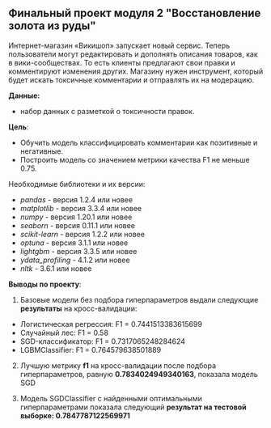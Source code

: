 ## Финальный проект модуля 2 "Восстановление золота из руды"

Интернет-магазин «Викишоп» запускает новый сервис. Теперь пользователи могут редактировать и дополнять описания товаров, как в вики-сообществах. То есть клиенты предлагают свои правки и комментируют изменения других. Магазину нужен инструмент, который будет искать токсичные комментарии и отправлять их на модерацию. 


**Данные:** 
- набор данных с разметкой о токсичности правок.

**Цель**: 
- Обучить модель классифицировать комментарии как позитивные и негативные.
- Построить модель со значением метрики качества F1 не меньше 0.75. 

Необходимые библиотеки и их версии:
- *pandas* - версия 1.2.4 или новее
- *matplotlib* - версия 3.3.4 или новее
- *numpy* - версия 1.20.1 или новее
- *seaborn* - версия 0.11.1 или новее
- *scikit-learn* - версия 1.2.2 или новее
- *optuna* - версия 3.1.1 или новее
- *lightgbm* - версия 3.3.5 или новее
- *ydata_profiling* - 4.1.2 или новее
- *nltk* - 3.6.1 или новее

**Выводы по проекту**:
1) Базовые модели без подбора гиперпараметров выдали следующие **результаты** на кросс-валидации:
- Логистическая регрессия: F1 = 0.7441513383615699<br>
- Случайный лес: F1 = 0.58<br>
- SGD-классификатор: F1 = 0.7317065248284624<br>
- LGBMClassifier: F1 = 0.764579638501889<br>

2) Лучшую метрику **f1** на кросс-валидации после подбора гиперпараметров, равную **0.7834024949340163**, показала модель SGD

3) Модель SGDClassifier с найденными оптимальными гиперпараметрами показала следующий **результат на тестовой выборке: 0.7847787122569971**
